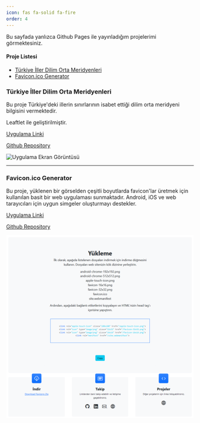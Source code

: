 ```yaml
---
icon: fas fa-solid fa-fire
order: 4
---
```


Bu sayfada yanlızca Github Pages ile yayınladığım projelerimi görmektesiniz.

#### Proje Listesi

- [Türkiye İller Dilim Orta Meridyenleri](#türkiye-i̇ller-dilim-orta-meridyenleri)
- [Favicon.ico Generator](#faviconico-generator)

### Türkiye İller Dilim Orta Meridyenleri

Bu proje Türkiye'deki illerin sınırlarının isabet ettiği dilim orta meridyeni bilgisini vermektedir.

Leaftlet ile geliştirilmiştir.

[Uygulama Linki](https://ahmetaraci.github.io/trillerdom)

[Github Repository](https://github.com/ahmetaraci/trillerdom)

![Uygulama Ekran Görüntüsü](/assets/img/trillerdemo.jpeg)

---

### Favicon.ico Generator

Bu proje, yüklenen bir görselden çeşitli boyutlarda favicon'lar üretmek için kullanılan basit bir web uygulaması sunmaktadır. Android, iOS ve web tarayıcıları için uygun simgeler oluşturmayı destekler.

[Uygulama Linki](https://ahmetaraci.github.io/favicon-generator/)

[Github Repository](https://github.com/ahmetaraci/favicon-generator)

![Uygulama Ekran Görüntüsü](/assets/img/faviconico_generator.png)
